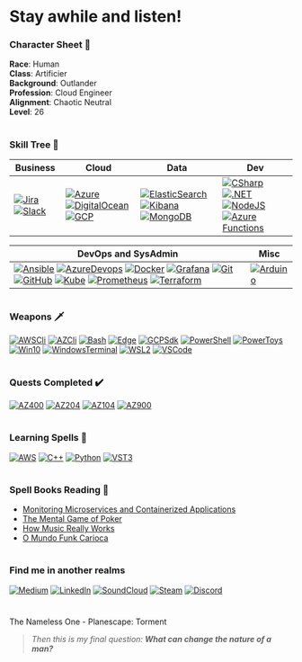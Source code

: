 
# Stay awhile and listen! 

### Character Sheet 📝
**Race**: Human <br>
**Class**: Artificier <br>
**Background**: Outlander <br>
**Profession**: Cloud Engineer <br>
**Alignment**: Chaotic Neutral <br>
**Level**: 26
#
### Skill Tree 🌲
|Business|Cloud|Data|Dev|
|--------------|-----|----|---|
|[![Jira](https://strepo.blob.core.windows.net/github/jira.png)](https://www.atlassian.com/software/jira "Jira")[![Slack](https://strepo.blob.core.windows.net/github/slack.png)](https://slack.com/ "Slack")| [![Azure](https://strepo.blob.core.windows.net/github/azure.png)](https://azure.microsoft.com/ "Microsoft Azure") [![DigitalOcean](https://strepo.blob.core.windows.net/github/digitalocean.png)](https://www.digitalocean.com/ "Digital Ocean") [![GCP](https://strepo.blob.core.windows.net/github/gcp.png)](https://cloud.google.com/ "Google Cloud Plataform")|[![ElasticSearch](https://strepo.blob.core.windows.net/github/elasticsearch.png)![Kibana](https://strepo.blob.core.windows.net/github/kibana.png)](https://www.elastic.co/elastic-stack "Elastic Stack") [![MongoDB](https://strepo.blob.core.windows.net/github/mongodb.png)](https://www.mongodb.com/ "MongoDB")|[![CSharp](https://strepo.blob.core.windows.net/github/csharp.png)](https://docs.microsoft.com/en-us/dotnet/csharp/ "C#") [![.NET](https://strepo.blob.core.windows.net/github/dotnet1.png)](https://dotnet.microsoft.com/ ".NET") [![NodeJS](https://strepo.blob.core.windows.net/github/nodejs.png)](https://nodejs.org/ "NodeJS") [![Azure Functions](https://strepo.blob.core.windows.net/github/azurefunc.png)](https://azure.microsoft.com/services/functions/ "Azure Functions")|

|DevOps and SysAdmin|Misc|
|-------------------|----|
|[![Ansible](https://strepo.blob.core.windows.net/github/ansible.png)](https://www.ansible.com/ "Ansible") [![AzureDevops](https://strepo.blob.core.windows.net/github/azuredevops.png)](https://azure.microsoft.com/services/devops/ "Azure Devops") [![Docker](https://strepo.blob.core.windows.net/github/docker.png)](https://www.docker.com/ "Docker") [![Grafana](https://strepo.blob.core.windows.net/github/grafana.png)](https://grafana.com/ "Grafana") [![Git](https://strepo.blob.core.windows.net/github/git.png)](https://git-scm.com/ "Git") [![GitHub](https://strepo.blob.core.windows.net/github/github.png)](https://github.com/ "GitHub") [![Kube](https://strepo.blob.core.windows.net/github/kube.png)](https://kubernetes.io/ "Kubernetes") [![Prometheus](https://strepo.blob.core.windows.net/github/prometheus.png)](https://prometheus.io/ "Prometheus") [![Terraform](https://strepo.blob.core.windows.net/github/terraform_32.png)](https://www.terraform.io/ "Terraform")|[![Arduino](https://strepo.blob.core.windows.net/github/arduino.png)](https://www.arduino.cc/ "Arduino") |
#
### Weapons :dagger:
[![AWSCli](https://strepo.blob.core.windows.net/github/aws.png)](https://aws.amazon.com/cli/ "AWS CLI")
[![AZCli](https://strepo.blob.core.windows.net/github/azure.png)](https://docs.microsoft.com/en-us/cli/azure/install-azure-cli "Azure CLI")
[![Bash](https://strepo.blob.core.windows.net/github/bash.png)](https://www.gnu.org/software/bash/ "Bash")
[![Edge](https://strepo.blob.core.windows.net/github/edge.png)](https://www.microsoft.com/edge "Edge")
[![GCPSdk](https://strepo.blob.core.windows.net/github/gcp.png)](https://cloud.google.com/sdk/docs/install "Google Cloud SDK")
[![PowerShell](https://strepo.blob.core.windows.net/github/pwsh.png)](https://github.com/PowerShell/PowerShell "PowerShell Core")
[![PowerToys](https://strepo.blob.core.windows.net/github/powertoys.png)](https://github.com/microsoft/PowerToys "PowerToys")
[![Win10](https://strepo.blob.core.windows.net/github/win10.png)](https://www.microsoft.com/windows/ "Windows 10")
[![WindowsTerminal](https://strepo.blob.core.windows.net/github/wt.png)](https://github.com/microsoft/terminal "Windows Terminal")
[![WSL2](https://strepo.blob.core.windows.net/github/ubuntu.png)](https://www.terraform.io/ "Ubuntu WSL2")
[![VSCode](https://strepo.blob.core.windows.net/github/vscode.png)](https://code.visualstudio.com/ "Visual Studio Code")
#
### Quests Completed :heavy_check_mark:	
[![AZ400](https://strepo.blob.core.windows.net/github/az400_60.png)](https://www.youracclaim.com/badges/fa07fc2b-ca74-42fe-86ca-7c990b164e5a/public_url "DevOps Engineer Expert")
[![AZ204](https://strepo.blob.core.windows.net/github/az204_60.png)](https://www.youracclaim.com/badges/5c6b12c2-2f39-45e5-a36b-f24dead4f560/public_url "Azure Developer Associate")
[![AZ104](https://strepo.blob.core.windows.net/github/az104_60.png)](https://www.youracclaim.com/badges/fbedc559-dd6e-41b2-ab04-56e2bb6ac855/public_url "Azure Administrator Associate")
[![AZ900](https://strepo.blob.core.windows.net/github/az900_60.png)](https://www.youracclaim.com/badges/b6b40f74-2984-440e-8685-65835ca2c8f1/public_url "Azure Fundamentals")
#
### Learning Spells :scroll:
[![AWS](https://strepo.blob.core.windows.net/github/aws.png)](https://aws.amazon.com/ "AWS")
[![C++](https://strepo.blob.core.windows.net/github/cpp.png)](https://isocpp.org/ "C++")
[![Python](https://strepo.blob.core.windows.net/github/python.png)](https://www.python.org/ "Python")
[![VST3](https://strepo.blob.core.windows.net/github/vst3.png)](https://steinbergmedia.github.io/vst3_doc/vstsdk/index.html "VST3")
#
### Spell Books Reading 📖
 * [Monitoring Microservices and Containerized Applications](https://www.amazon.com.br/Monitoring-Microservices-Containerized-Applications-Configuration-ebook/dp/B08KHRGGK1/ref=sr_1_1?__mk_pt_BR=%C3%85M%C3%85%C5%BD%C3%95%C3%91&dchild=1&keywords=monitoring+microservices&qid=1610265267&sr=8-1)
 * [The Mental Game of Poker](https://www.amazon.com.br/Mental-Game-Poker-Strategies-Confidence/dp/0615436137/ref=sr_1_1?__mk_pt_BR=%C3%85M%C3%85%C5%BD%C3%95%C3%91&dchild=1&keywords=the+mental+game+of+poker&qid=1610265081&sr=8-1)
  * [How Music Really Works](https://www.howmusicreallyworks.com/)
 * [O Mundo Funk Carioca](https://www.amazon.com.br/mundo-funk-carioca-Antropologia-social-ebook/dp/B00JIWCPTU/ref=sr_1_1?__mk_pt_BR=%C3%85M%C3%85%C5%BD%C3%95%C3%91&dchild=1&keywords=o+mundo+funk+carioca&qid=1610265209&sr=8-1)
#
### Find me in another realms
[![Medium](https://strepo.blob.core.windows.net/github/medium.png)](https://medium.com/@laversari "Medium")
[![LinkedIn](https://strepo.blob.core.windows.net/github/linkedin.png)](https://www.linkedin.com/in/laversari/ "LinkedIn")
[![SoundCloud](https://strepo.blob.core.windows.net/github/soundcloud1.png)](https://soundcloud.com/laversari "SoundCloud")
[![Steam](https://strepo.blob.core.windows.net/github/steam.png)](https://steamcommunity.com/id/laversari "Steam")
[![Discord](https://strepo.blob.core.windows.net/github/discord1.png)](https://discordapp.com/users/121978780364308481 "Discord")


#
The Nameless One - Planescape: Torment
> _Then this is my final question: **What can change the nature of a man?**_
